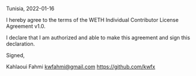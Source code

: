 Tunisia, 2022-01-16

I hereby agree to the terms of the WETH Individual Contributor License Agreement v1.0.

I declare that I am authorized and able to make this agreement and sign this declaration.

Signed,

Kahlaoui Fahmi kwfahmi@gmail.com https://github.com/kwfx
